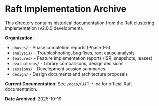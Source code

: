 # Raft Implementation Archive

This directory contains historical documentation from the Raft clustering implementation (v2.0.0 development).

**Organization**:
- `phases/` - Phase completion reports (Phase 1-5)
- `analysis/` - Troubleshooting, bug fixes, root cause analysis
- `features/` - Feature implementation reports (ISR, snapshots, leases)
- `evaluations/` - Library comparisons, design decisions
- `sessions/` - Development session summaries
- `design/` - Design documents and architecture proposals

**Current Documentation**: See `/docs/RAFT_*.md` for official Raft documentation.

**Date Archived**: 2025-10-19

